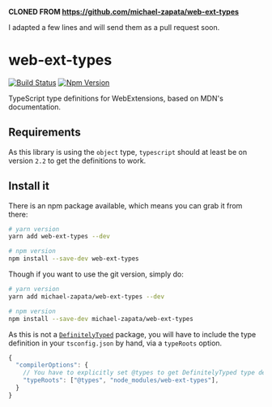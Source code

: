 **CLONED FROM https://github.com/michael-zapata/web-ext-types**

I adapted a few lines and will send them as a pull request soon.

# web-ext-types

[![Build Status][build-badge]][build-url]
[![Npm Version][npm-badge]][npm-url]

TypeScript type definitions for WebExtensions, based on MDN's documentation.

## Requirements

As this library is using the `object` type, `typescript` should at least be on
version `2.2` to get the definitions to work.

## Install it

There is an npm package available, which means you can grab it from there:

```sh
# yarn version
yarn add web-ext-types --dev

# npm version
npm install --save-dev web-ext-types
```

Though if you want to use the git version, simply do:

```sh
# yarn version
yarn add michael-zapata/web-ext-types --dev

# npm version
npm install --save-dev michael-zapata/web-ext-types
```

As this is not a [`DefinitelyTyped`][definitely-typed] package, you will have to
include the type definition in your `tsconfig.json` by hand, via a `typeRoots`
option.

```js
{
  "compilerOptions": {
    // You have to explicitly set @types to get DefinitelyTyped type definitions
    "typeRoots": ["@types", "node_modules/web-ext-types"],
  }
}
```

[build-badge]: https://travis-ci.org/michael-zapata/web-ext-types.svg?branch=master
[build-url]: https://travis-ci.org/michael-zapata/web-ext-types
[definitely-typed]: https://github.com/DefinitelyTyped/DefinitelyTyped/
[npm-badge]: https://img.shields.io/npm/v/web-ext-types.svg
[npm-url]: https://www.npmjs.com/package/web-ext-types
